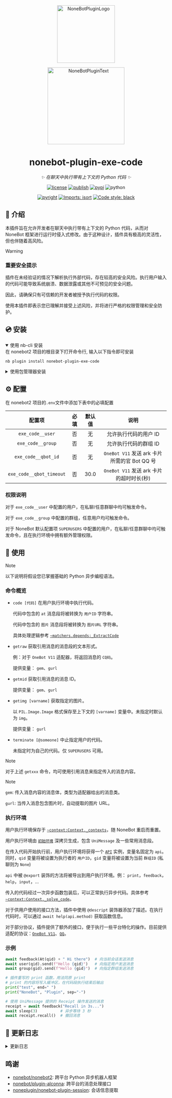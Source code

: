 <div align="center">
  <a href="https://v2.nonebot.dev/store"><img src="https://github.com/A-kirami/nonebot-plugin-template/blob/resources/nbp_logo.png" width="180" height="180" alt="NoneBotPluginLogo"></a>
  <br>
  <p><img src="https://github.com/A-kirami/nonebot-plugin-template/blob/resources/NoneBotPlugin.svg" width="240" alt="NoneBotPluginText"></p>
</div>

<div align="center">

# nonebot-plugin-exe-code

_✨ 在聊天中执行带有上下文的 Python 代码 ✨_

[![license](https://img.shields.io/github/license/wyf7685/nonebot-plugin-exe-code.svg)](./LICENSE)
[![publish](https://github.com/wyf7685/nonebot-plugin-exe-code/actions/workflows/pypi-publish.yml/badge.svg)](https://github.com/wyf7685/nonebot-plugin-exe-code/actions/workflows/pypi-publish.yml)
[![pypi](https://img.shields.io/pypi/v/nonebot-plugin-exe-code.svg)](https://pypi.python.org/pypi/nonebot-plugin-exe-code)
![python](https://img.shields.io/badge/python-3.12+-blue.svg)

[![pyright](https://img.shields.io/badge/types-pyright-797952.svg?logo=python&logoColor=edb641)](https://github.com/Microsoft/pyright)
[![Imports: isort](https://img.shields.io/badge/%20imports-isort-%231674b1)](https://pycqa.github.io/isort/)
[![Code style: black](https://img.shields.io/badge/code%20style-black-000000.svg)](https://github.com/psf/black)

</div>

## 📖 介绍

本插件旨在允许开发者在聊天中执行带有上下文的 Python 代码，从而对 NoneBot 框架进行运行时侵入式修改。由于这种设计，插件具有极高的灵活性，但也伴随着高风险。

> [!warning]
>
> ### 重要安全提示
>
> 插件在未经验证的情况下解析执行外部代码，存在较高的安全风险。执行用户输入的代码可能导致系统崩溃、数据泄露或其他不可预见的安全问题。
>
> 因此，请确保只有可信赖的开发者被授予执行代码的权限。
>
> 使用本插件即表示您已理解并接受上述风险，并将进行严格的权限管理和安全防护。

## 💿 安装

<details open>
    <summary>使用 nb-cli 安装</summary>
    在 nonebot2 项目的根目录下打开命令行, 输入以下指令即可安装

    nb plugin install nonebot-plugin-exe-code

</details>

<details>
    <summary>使用包管理器安装</summary>
    在 nonebot2 项目的插件目录下, 打开命令行, 根据你使用的包管理器, 输入相应的安装命令

<details>
    <summary>pip</summary>

    pip install nonebot-plugin-exe-code

</details>

<details>
    <summary>pdm</summary>

    pdm add nonebot-plugin-exe-code

</details>

<details>
    <summary>poetry</summary>

    poetry add nonebot-plugin-exe-code

</details>

<details>
    <summary>conda</summary>

    conda install nonebot-plugin-exe-code

</details>

打开 nonebot2 项目根目录下的 `pyproject.toml` 文件, 在 `[tool.nonebot]` 部分追加写入

    plugins = ["nonebot_plugin_exe_code"]

</details>

## ⚙️ 配置

在 nonebot2 项目的`.env`文件中添加下表中的必填配置

|          配置项          | 必填 | 默认值 |                     说明                     |
| :----------------------: | :--: | :----: | :------------------------------------------: |
|     `exe_code__user`     |  否  |   无   |            允许执行代码的用户 ID             |
|    `exe_code__group`     |  否  |   无   |            允许执行代码的群组 ID             |
|   `exe_code__qbot_id`    |  否  |   无   | `OneBot V11` 发送 ark 卡片所需的官 Bot QQ 号 |
| `exe_code__qbot_timeout` |  否  |  30.0  |   `OneBot V11` 发送 ark 卡片的超时时长(秒)   |

### 权限说明

对于 `exe_code__user` 中配置的用户，在私聊/任意群聊中均可触发命令。

对于 `exe_code__group` 中配置的群组，任意用户均可触发命令。

对于 NoneBot 默认配置项 `SUPERUSERS` 中配置的用户，在私聊/任意群聊中均可触发命令，且在执行环境中拥有额外管理权限。

## 🎉 使用

> [!note]
>
> 以下说明将假设您已掌握基础的 Python 异步编程语法。

### 命令概览

- `code [代码]` 在用户执行环境中执行代码。

  代码中包含的 `at` 消息段将被转换为 `用户ID` 字符串。

  代码中包含的 `图片` 消息段将被转换为 `图片URL` 字符串。

  具体处理逻辑参考 [`~matchers.depends:_ExtractCode`](./nonebot_plugin_exe_code/matchers/depends.py)

- `getraw` 获取引用消息的消息段的文本形式。

  例：对于 `OneBot V11` 适配器，将返回消息的 `CQ码`。

  提供变量： `gem`、`gurl`

- `getmid` 获取引用消息的消息 ID。

  提供变量： `gem`、`gurl`

- `getimg [varname]` 获取指定的图片。

  以 `PIL.Image.Image` 格式保存至上下文的 `[varname]` 变量中。未指定时默认为 `img`。

  提供变量： `gurl`

- `terminate [@someone]` 中止指定用户的代码。

  未指定时为自己的代码。仅 `SUPERUSERS` 可用。

> [!note]
>
> 对于上述 `getxxx` 命令，均可使用引用消息来指定传入的消息内容。

> [!note]
>
> `gem`: 传入消息内容的消息体，类型为适配器给出的消息类。
>
> `gurl`: 当传入消息包含图片时，自动提取的图片 URL。

### 执行环境

用户执行环境保存于 [`~context:Context._contexts`](./nonebot_plugin_exe_code/context.py)，随 NoneBot 重启而重置。

用户执行环境由 [`初始环境`](./nonebot_plugin_exe_code/interface/user_const_var.py) 深拷贝生成，包含 `UniMessage` 及一些常用消息段。

在传入代码开始执行前，用户执行环境将获得一个 [`API`](./nonebot_plugin_exe_code/interface/api.py) 实例，变量名固定为 `api`。同时，`qid` 变量将被设置为执行者的 `用户ID`，`gid` 变量将被设置为当前 `群组ID` (私聊则为 `None`)

`api` 中被 `@export` 装饰的方法将被导出到用户执行环境。例： `print`，`feedback`，`help`，`input`，...

传入的代码经过一次异步函数包装后，可以正常执行异步代码。具体参考 [`~context:Context._solve_code`](./nonebot_plugin_exe_code/context.py)。

对于供用户使用的接口方法，插件中使用 `@descript` 装饰器添加了描述。在执行代码时，可以通过 `await help(api.method)` 获取函数信息。

对于部分协议，插件提供了额外的接口，便于执行一些平台特化的操作。目前提供适配的协议：[`OneBot V11`](./nonebot_plugin_exe_code/interface/adapter_api/onebot11.py)、[`QQ`](./nonebot_plugin_exe_code/interface/adapter_api/qq.py)。

### 示例

```python
await feedback(At(qid) + " Hi there")  # 向当前会话发送消息
await user(qid).send(f"Hello {qid}")   # 向指定用户发送消息
await group(gid).send(f"Hello {gid}")  # 向指定群组发送消息

# 插件重写的 print 函数，用法同原 print
# print 的内容将写入缓冲区，在代码段执行结束后输出
print("test", end=" ")
print("NoneBot", "Plugin", sep="-")

# 使用 UniMessage 提供的 Receipt 操作发送的消息
receipt = await feedback("Recall in 3s...")
await sleep(3)          # 异步等待 3 秒
await receipt.recall()  # 撤回消息
```

## 📝 更新日志

<details>
    <summary>更新日志</summary>

- 2024.08.01 v1.0.5

  新增函数 `input`, 用于从对话中获取输入

- 2024.08.01 v1.0.4

  发送消息类接口改为返回 Task, 允许不等待消息返回

  `api.set_const` 变量名添加 isidentifier 校验

- 2024.07.21 v1.0.2

  修复消息混排处理

- 2024.07.21 v1.0.1

  插件开源

</details>

## 鸣谢

- [nonebot/nonebot2](https://github.com/nonebot/nonebot2): 跨平台 Python 异步机器人框架
- [nonebot/plugin-alconna](https://github.com/nonebot/plugin-alconna): 跨平台的消息处理接口
- [noneplugin/nonebot-plugin-session](https://github.com/noneplugin/nonebot-plugin-session): 会话信息提取
